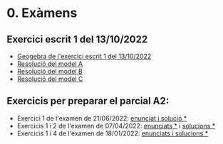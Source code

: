 # 0. Exàmens

## Exercici escrit 1 del 13/10/2022

* [Geogebra de l'exercici escrit 1 del 13/10/2022](https://www.geogebra.org/classic/bzbj8dkd)
* [Resolució del model A](./1_exercici_escrit_1/model_a.jpg)
* [Resolució del model B](./1_exercici_escrit_1/model_b.jpg)
* [Resolució del model C](./1_exercici_escrit_1/model_c.jpg)

## Exercicis per preparar el parcial A2:

* Exercici 1 de l'examen de 21/06/2022: [enunciat i solució *](https://upcommons.upc.edu/bitstream/handle/2117/370602/FOMA_A3-A4-SoluciO.pdf)
* Exercicis 1 i 2 de l'examen de 07/04/2022: [enunciats *](https://upcommons.upc.edu/bitstream/handle/2117/366793/A2%20parcial%20FOMA.pdf) i [solucions *](https://upcommons.upc.edu/bitstream/handle/2117/366793/Solucio_A2.pdf)
* Exercicis 1 i 4 de l'examen de 18/01/2022: [enunciats i solucions *](https://upcommons.upc.edu/bitstream/handle/2117/361756/A3iA4ambsolucio.pdf)
